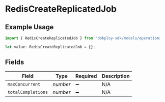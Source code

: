 # RedisCreateReplicatedJob

## Example Usage

```typescript
import { RedisCreateReplicatedJob } from "dokploy-sdk/models/operations";

let value: RedisCreateReplicatedJob = {};
```

## Fields

| Field              | Type               | Required           | Description        |
| ------------------ | ------------------ | ------------------ | ------------------ |
| `maxConcurrent`    | *number*           | :heavy_minus_sign: | N/A                |
| `totalCompletions` | *number*           | :heavy_minus_sign: | N/A                |